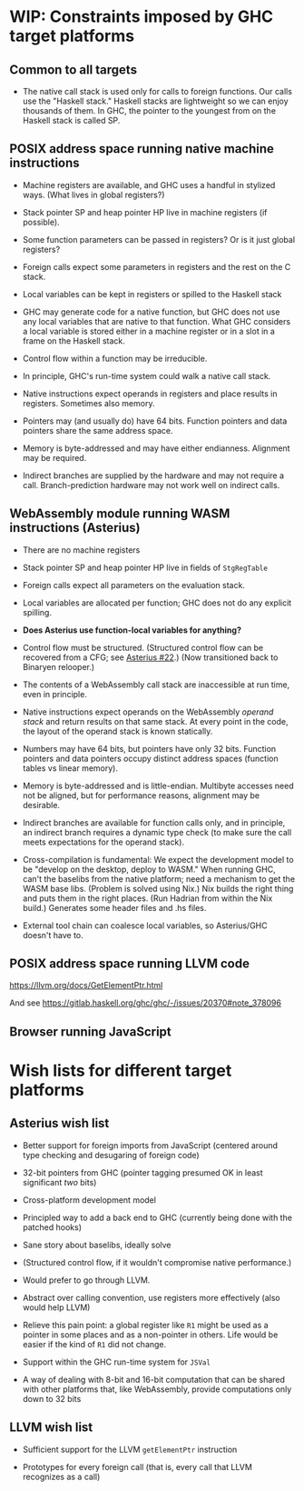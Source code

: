 # WIP: Constraints imposed by GHC target platforms


## Common to all targets

  - The native call stack is used only for calls to foreign functions.  Our calls use the "Haskell stack."  Haskell stacks are lightweight so we can enjoy thousands of them.  In GHC, the pointer to the youngest from on the Haskell stack is called SP.



## POSIX address space running native machine instructions

  - Machine registers are available, and GHC uses a handful in stylized ways.
    (What lives in global registers?)

  - Stack pointer SP and heap pointer HP live in machine registers (if possible).

  - Some function parameters can be passed in registers?  Or is it just global registers?

  - Foreign calls expect some parameters in registers and the rest on the C stack.

  - Local variables can be kept in registers or spilled to the Haskell stack

  - GHC may generate code for a native function, but GHC does not use any local variables that are native to that function.  What GHC considers a local variable is stored either in a machine register or in a slot in a frame on the Haskell stack.

  - Control flow within a function may be irreducible.

  - In principle, GHC's run-time system could walk a native call stack.

  - Native instructions expect operands in registers and place results in registers.  Sometimes also memory.

  - Pointers may (and usually do) have 64 bits.  Function pointers and data pointers share the same address space.

  - Memory is byte-addressed and may have either endianness.  Alignment may be required.

  - Indirect branches are supplied by the hardware and may not require a call.
    Branch-prediction hardware may not work well on indirect calls.

## WebAssembly module running WASM instructions (Asterius)

  - There are no machine registers

  - Stack pointer SP and heap pointer HP live in fields of `StgRegTable`

  - Foreign calls expect all parameters on the evaluation stack.

  - Local variables are allocated per function; GHC does not do any explicit spilling.

  - **Does Asterius use function-local variables for anything?**

  - Control flow must be structured.  (Structured control flow can be recovered from a CFG; see [Asterius #22](https://github.com/tweag/asterius/issues/22).)  (Now transitioned back to Binaryen relooper.)

  - The contents of a WebAssembly call stack are inaccessible at run time, even in principle.

  - Native instructions expect operands on the WebAssembly *operand stack* and return results on that same stack.  At every point in the code, the layout of the operand stack is known statically. 

  - Numbers may have 64 bits, but pointers have only 32 bits.  Function pointers and data pointers occupy distinct address spaces (function tables vs linear memory).

  - Memory is byte-addressed and is little-endian.  Multibyte accesses need not be aligned, but for performance reasons, alignment may be desirable.

  - Indirect branches are available for function calls only, and in principle, an indirect branch requires a dynamic type check (to make sure the call meets expectations for the operand stack).

  - Cross-compilation is fundamental: We expect the development model to be "develop on the desktop, deploy to WASM."  When running GHC, can't the baselibs from the native platform; need a mechanism to get the WASM base libs.  (Problem is solved using Nix.)  Nix builds the right thing and puts them in the right places.
    (Run Hadrian from within the Nix build.)  Generates some header files and .hs files. 

  - External tool chain can coalesce local variables, so Asterius/GHC doesn't have to.


## POSIX address space running LLVM code

https://llvm.org/docs/GetElementPtr.html

And see https://gitlab.haskell.org/ghc/ghc/-/issues/20370#note_378096


## Browser running JavaScript


# Wish lists for different target platforms

## Asterius wish list

  - Better support for foreign imports from JavaScript (centered
    around type checking and desugaring of foreign code)

  - 32-bit pointers from GHC (pointer tagging presumed OK in least significant _two_ bits)

  - Cross-platform development model

  - Principled way to add a back end to GHC (currently being done with the patched hooks) 

  - Sane story about baselibs, ideally solve
  
  - (Structured control flow, if it wouldn't compromise native performance.)

  - Would prefer to go through LLVM.
  
  - Abstract over calling convention, use registers more effectively (also would help LLVM) 

  - Relieve this pain point: a global register like `R1` might be used
    as a pointer in some places and as a non-pointer in others.  Life
    would be easier if the kind of `R1` did not change.
    
  - Support within the GHC run-time system for `JSVal`

  - A way of dealing with 8-bit and 16-bit computation that can be
    shared with other platforms that, like WebAssembly, provide
    computations only down to 32 bits
    
  

## LLVM wish list

  - Sufficient support for the LLVM `getElementPtr` instruction

  - Prototypes for every foreign call (that is, every call that LLVM recognizes as a call)
